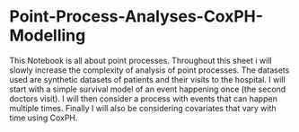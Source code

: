 # Point-Process-Analyses-CoxPH-Modelling
This Notebook is all about point processes. Throughout this sheet i will slowly increase the complexity of analysis of point processes. The datasets used are synthetic datasets of patients and their visits to the hospital. I will start with a simple survival model of an event happening once (the second doctors visit). I will then consider a process with events that can happen multiple times. Finally I will also be considering covariates that vary with time using CoxPH.
